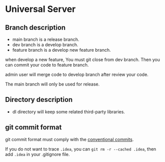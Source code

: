 #  Universal Server

## Branch description

- main branch is a release branch.
- dev branch is a develop branch. 
- feature branch is a develop new feature branch.

when develop a new feature, You must git close from dev branch. Then you can commit your code to feature branch.

admin user will merge code to develop branch after review your code.

The main branch will only be used for release.

## Directory description

- dl directory will keep some related third-party libraries.


## git commit format

git commit format must comply with the [conventional commits](https://www.conventionalcommits.org/zh-hans/v1.0.0/).

If you do not want to trace `.idea`, you can `git rm -r --cached .idea`, then add `.idea` in your .gitignore file.